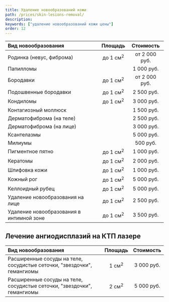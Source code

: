 ```yaml
---
title: Удаление новообразований кожи
path: /prices/skin-lesions-removal/
description:
keywords: ["удаление новообразований кожи цены"]
order: 12
---
```


| Вид новообразования                      |       Площадь       |   Стоимость   |
|:-----------------------------------------|:-------------------:|:-------------:|
| Родинка (невус, фиброма)                 | до 1 см<sup>2</sup> | от 2 000 руб. |
| Папилломы                                |                     |  1 000 руб.   |
| Бородавки                                | до 1 см<sup>2</sup> | от 2 000 руб. |
| Подошвенные бородавки                    | до 1 см<sup>2</sup> |  2 500 руб.   |
| Кондиломы                                | до 1 см<sup>2</sup> |  3 000 руб.   |
| Контагиозный моллюск                     |                     |  1 500 руб.   |
| Дерматофиброма (на теле)                 |                     |  2 500 руб.   |
| Дерматофиброма (на лице)                 |                     |  3 000 руб.   |
| Ксантелазмы                              |                     |  5 000 руб.   |
| Милиумы                                  |                     |   500 руб.    |
| Пигментное пятно                         | до 1 см<sup>2</sup> |  1 000 руб.   |
| Кератомы                                 | до 1 см<sup>2</sup> |  2 000 руб.   |
| Шлифовка кожи                            | до 1 см<sup>2</sup> |  1 000 руб.   |
| Кожный рог                               | до 1 см<sup>2</sup> |  5 000 руб.   |
| Келлоидный рубец                         | до 1 см<sup>2</sup> |  5 000 руб.   |
| Удаление новообразования на лице         | до 1 см<sup>2</sup> |  2 500 руб.   |
| Удаление новообразования в интимной зоне | до 1 см<sup>2</sup> |  3 500 руб.   |


<h2 class="PriceTable__heading">Лечение ангиодисплазий на КТП лазере</h2>

| Вид новообразования                                                     |     Площадь      | Стоимость  |
|:------------------------------------------------------------------------|:----------------:|:----------:|
| Расширенные сосуды на теле, сосудистые сеточки, "звездочки", гемангиомы | 1 см<sup>2</sup> | 3 000 руб. |
| Расширенные сосуды на теле, сосудистые сеточки, "звездочки", гемангиомы | 2 см<sup>2</sup> | 5 000 руб. |
